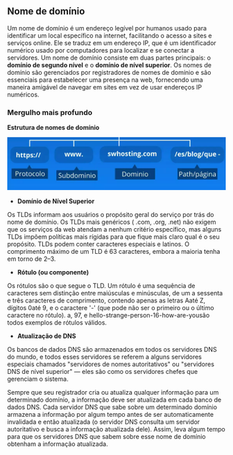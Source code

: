 ## Nome de domínio

Um nome de domínio é um endereço legível por humanos usado para identificar um local específico na internet, facilitando o acesso a sites e serviços online. Ele se traduz em um endereço IP, que é um identificador numérico usado por computadores para localizar e se conectar a servidores. Um nome de domínio consiste em duas partes principais: o **domínio de segundo nível** e o **domínio de nível superior**. Os nomes de domínio são gerenciados por registradores de nomes de domínio e são essenciais para estabelecer uma presença na web, fornecendo uma maneira amigável de navegar em sites em vez de usar endereços IP numéricos.

### Mergulho mais profundo

**Estrutura de nomes de domínio**

![Structure name domain](/github/domain_name.png)

* **Domínio de Nível Superior**

Os TLDs informam aos usuários o propósito geral do serviço por trás do nome de domínio. Os TLDs mais genéricos ( .com, .org, .net) não exigem que os serviços da web atendam a nenhum critério específico, mas alguns TLDs impõem políticas mais rígidas para que fique mais claro qual é o seu propósito. TLDs podem conter caracteres especiais e latinos. O comprimento máximo de um TLD é 63 caracteres, embora a maioria tenha em torno de 2–3.

* **Rótulo (ou componente)**

Os rótulos são o que segue o TLD. Um rótulo é uma sequência de caracteres sem distinção entre maiúsculas e minúsculas, de um a sessenta e três caracteres de comprimento, contendo apenas as letras Aaté Z, dígitos 0até 9, e o caractere '-' (que pode não ser o primeiro ou o último caractere no rótulo). a, 97, e hello-strange-person-16-how-are-yousão todos exemplos de rótulos válidos.

* **Atualização de DNS**

Os bancos de dados DNS são armazenados em todos os servidores DNS do mundo, e todos esses servidores se referem a alguns servidores especiais chamados "servidores de nomes autoritativos" ou "servidores DNS de nível superior" — eles são como os servidores chefes que gerenciam o sistema.

Sempre que seu registrador cria ou atualiza qualquer informação para um determinado domínio, a informação deve ser atualizada em cada banco de dados DNS. Cada servidor DNS que sabe sobre um determinado domínio armazena a informação por algum tempo antes de ser automaticamente invalidada e então atualizada (o servidor DNS consulta um servidor autoritativo e busca a informação atualizada dele). Assim, leva algum tempo para que os servidores DNS que sabem sobre esse nome de domínio obtenham a informação atualizada.
